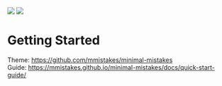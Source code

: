 <img src="https://img.shields.io/badge/language-python3-blue.svg">
<img src="https://img.shields.io/badge/language-javascript-yellow.svg">

# Getting Started   
Theme: https://github.com/mmistakes/minimal-mistakes   
Guide: https://mmistakes.github.io/minimal-mistakes/docs/quick-start-guide/
